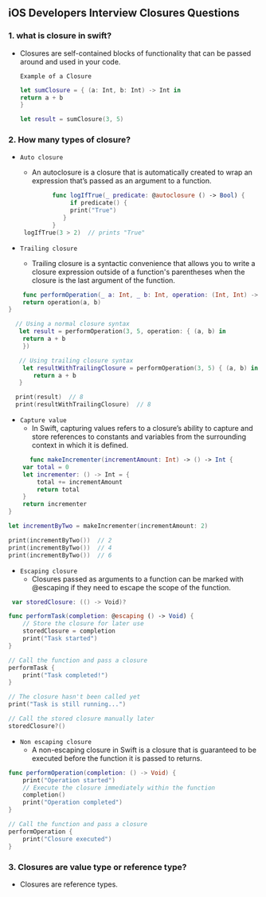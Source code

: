 ## iOS Developers Interview Closures Questions

### 1. what is closure in swift?
  - Closures are self-contained blocks of functionality that can be passed around and used in your code.
    
    `Example of a Closure`
    ```swift
    let sumClosure = { (a: Int, b: Int) -> Int in
    return a + b
    }
    
    let result = sumClosure(3, 5)
    ```

### 2. How many types of closure?
- `Auto closure`
    - An autoclosure is a closure that is automatically created to wrap an expression that’s passed as an argument to a function.
      
  ```swift
           func logIfTrue(_ predicate: @autoclosure () -> Bool) {
                if predicate() {
                print("True")
              }
           }
   logIfTrue(3 > 2)  // prints "True"
  ```
  
- `Trailing closure`
    - Trailing closure is a syntactic convenience that allows you to write a closure expression outside of a function's parentheses when the closure is the last argument of the function.
      
```swift
    func performOperation(_ a: Int, _ b: Int, operation: (Int, Int) -> Int) -> Int {
    return operation(a, b)
}

  // Using a normal closure syntax
   let result = performOperation(3, 5, operation: { (a, b) in
    return a + b
    })

   // Using trailing closure syntax
    let resultWithTrailingClosure = performOperation(3, 5) { (a, b) in
       return a + b
   }

  print(result)  // 8
  print(resultWithTrailingClosure)  // 8
```
- `Capture value`
    - In Swift, capturing values refers to a closure’s ability to capture and store references to constants and variables from the surrounding context in which it is defined.
    
```swift
      func makeIncrementer(incrementAmount: Int) -> () -> Int {
    var total = 0
    let incrementer: () -> Int = {
        total += incrementAmount
        return total
    }
    return incrementer
}

let incrementByTwo = makeIncrementer(incrementAmount: 2)

print(incrementByTwo())  // 2
print(incrementByTwo())  // 4
print(incrementByTwo())  // 6
```
- `Escaping closure`
     - Closures passed as arguments to a function can be marked with @escaping if they need to escape the scope of the 
       function.
```swift
 var storedClosure: (() -> Void)?

func performTask(completion: @escaping () -> Void) {
    // Store the closure for later use
    storedClosure = completion
    print("Task started")
}

// Call the function and pass a closure
performTask {
    print("Task completed!")
}

// The closure hasn't been called yet
print("Task is still running...")

// Call the stored closure manually later
storedClosure?()
```
- `Non escaping closure`
    - A non-escaping closure in Swift is a closure that is guaranteed to be executed before the function it is passed to 
      returns.
```swift
func performOperation(completion: () -> Void) {
    print("Operation started")
    // Execute the closure immediately within the function
    completion()
    print("Operation completed")
}

// Call the function and pass a closure
performOperation {
    print("Closure executed")
}
```
### 3. Closures are value type or reference type?
  - Closures are reference types.
